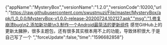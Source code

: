 {"appName":"MysteryBox","versionName":"1.2.0","versionCode":10200,"url":"https://raw.githubusercontent.com/swustmuzi/File/master/MysteryBox/apk/1_0_0.0/MysteryBox-v1.0.0-release-20200724.102127.apk","msg":"1.修复崩溃bug\n2.添加新功能\n3.制作一个Android最简洁的更新组件 感觉GitHub上的更新太臃肿，很多主题包，还有很多其实根本用不上的功能，导致体积很大.于是自己写了一个 ","forceUpdate":false,"time":"1596682858"}

